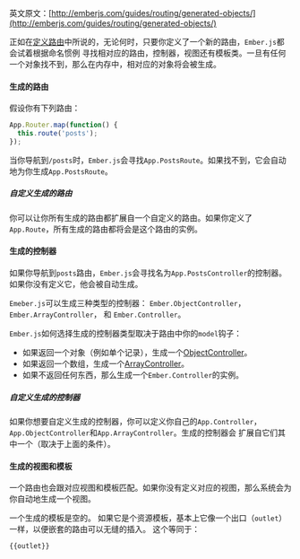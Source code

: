 英文原文：[http://emberjs.com/guides/routing/generated-objects/](http://emberjs.com/guides/routing/generated-objects/)

正如在[定义路由][1]中所说的，无论何时，只要你定义了一个新的路由，`Ember.js`都会试着根据命名惯例
寻找相对应的路由，控制器，视图还有模板类。一旦有任何一个对象找不到，那么在内存中，相对应的对象将会被生成。

[1]: /guides/routing/defining-your-routes

#### 生成的路由

假设你有下列路由：

```javascript
App.Router.map(function() {
  this.route('posts');
});
```

当你导航到`/posts`时，`Ember.js`会寻找`App.PostsRoute`。如果找不到，它会自动地为你生成`App.PostsRoute`。


##### 自定义生成的路由 

你可以让你所有生成的路由都扩展自一个自定义的路由。如果你定义了`App.Route`，所有生成的路由都将会是这个路由的实例。


#### 生成的控制器 


如果你导航到`posts`路由，`Ember.js`会寻找名为`App.PostsController`的控制器。如果你没有定义它，他会被自动生成。

`Emeber.js`可以生成三种类型的控制器：
`Ember.ObjectController`， `Ember.ArrayController`， 和 `Ember.Controller`。

`Ember.js`如何选择生成的控制器类型取决于路由中你的`model`钩子：

- 如果返回一个对象（例如单个记录），生成一个[ObjectController][2]。
- 如果返回一个数组，生成一个[ArrayController][3]。
- 如果不返回任何东西，那么生成一个`Ember.Controller`的实例。


[2]: /guides/controllers/representing-a-single-model-with-objectcontroller
[3]: /guides/controllers/representing-multiple-models-with-arraycontroller


#####  自定义生成的控制器

如果你想要自定义生成的控制器，你可以定义你自己的`App.Controller`，`App.ObjectController`和`App.ArrayController`。生成的控制器会
扩展自它们其中一个（取决于上面的条件）。


#### 生成的视图和模板 

一个路由也会跟对应视图和模板匹配。如果你没有定义对应的视图，那么系统会为你自动地生成一个视图。

一个生成的模板是空的。
如果它是个资源模板，基本上它像一个出口（`outlet`）一样，以便嵌套的路由可以无缝的插入。
这个等同于：

```html
{{outlet}}
```



